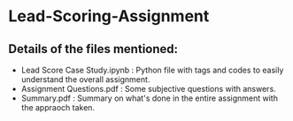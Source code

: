 # Lead-Scoring-Assignment
## Details of the files mentioned:

* Lead Score Case Study.ipynb : Python file with tags and codes to easily understand the overall assignment.
* Assignment Questions.pdf : Some subjective questions with answers.
* Summary.pdf : Summary on what's done in the entire assignment with the appraoch taken.

